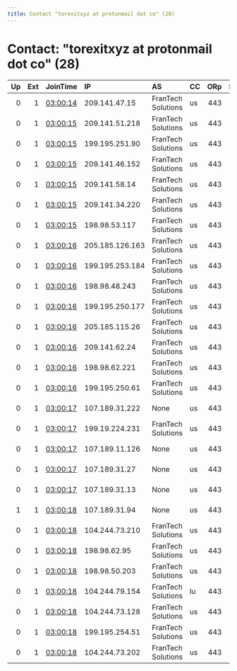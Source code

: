 ```yaml
---
title: Contact "torexitxyz at protonmail dot co" (28)
---
```


# Contact: "torexitxyz at protonmail dot co" (28)

|   Up |   Ext | JoinTime                                                                                            | IP              | AS                 | CC   |   ORp |   Dirp | OS    | Version    | Nickname   |   eFamMembers |
|-----:|------:|:----------------------------------------------------------------------------------------------------|:----------------|:-------------------|:-----|------:|-------:|:------|:-----------|:-----------|--------------:|
|    0 |     1 | [03:00:14](https://metrics.torproject.org/rs.html#details/9CEC53958ED861796CF6E4B2189A763278B98DCA) | 209.141.47.15   | FranTech Solutions | us   |   443 |      0 | Linux | 0.4.5.5-rc | rentme01   |            28 |
|    0 |     1 | [03:00:15](https://metrics.torproject.org/rs.html#details/5A08B7229B6109406AE25AC75C1090481E43E3E0) | 209.141.51.218  | FranTech Solutions | us   |   443 |      0 | Linux | 0.4.5.5-rc | rentme07   |            28 |
|    0 |     1 | [03:00:15](https://metrics.torproject.org/rs.html#details/75F8335369BE5A950BC2568999D6BACE61CBC606) | 199.195.251.90  | FranTech Solutions | us   |   443 |      0 | Linux | 0.4.5.5-rc | rentme21   |            28 |
|    0 |     1 | [03:00:15](https://metrics.torproject.org/rs.html#details/782BAD65B757F2E9B85AC9F6E6AEC09DD93E701C) | 209.141.46.152  | FranTech Solutions | us   |   443 |      0 | Linux | 0.4.5.5-rc | rentme08   |            28 |
|    0 |     1 | [03:00:15](https://metrics.torproject.org/rs.html#details/81897AB508270DB86D477451C4052DDC70079388) | 209.141.58.14   | FranTech Solutions | us   |   443 |      0 | Linux | 0.4.5.5-rc | rentme04   |            28 |
|    0 |     1 | [03:00:15](https://metrics.torproject.org/rs.html#details/A355699F7809654F6634E57EF69FC2A4F90981CA) | 209.141.34.220  | FranTech Solutions | us   |   443 |      0 | Linux | 0.4.5.5-rc | rentme03   |            28 |
|    0 |     1 | [03:00:15](https://metrics.torproject.org/rs.html#details/DB2EF9505A38035D30FD836D9E198818FEAC506A) | 198.98.53.117   | FranTech Solutions | us   |   443 |      0 | Linux | 0.4.5.5-rc | rentme24   |            28 |
|    0 |     1 | [03:00:16](https://metrics.torproject.org/rs.html#details/2A5354D8AF2039BFC9B905EF9A513611641F89C1) | 205.185.126.163 | FranTech Solutions | us   |   443 |      0 | Linux | 0.4.5.5-rc | rentme06   |            28 |
|    0 |     1 | [03:00:16](https://metrics.torproject.org/rs.html#details/468FF5E2F4E9E544BD557BEB206E442D27E52D41) | 199.195.253.184 | FranTech Solutions | us   |   443 |      0 | Linux | 0.4.5.5-rc | rentme23   |            28 |
|    0 |     1 | [03:00:16](https://metrics.torproject.org/rs.html#details/477106422164626AD57261E9CC40748A1FAEB171) | 198.98.48.243   | FranTech Solutions | us   |   443 |      0 | Linux | 0.4.5.5-rc | rentme25   |            28 |
|    0 |     1 | [03:00:16](https://metrics.torproject.org/rs.html#details/6DAB72311D248B1EF2164882F7C26724A7F196C5) | 199.195.250.177 | FranTech Solutions | us   |   443 |      0 | Linux | 0.4.5.5-rc | rentme26   |            28 |
|    0 |     1 | [03:00:16](https://metrics.torproject.org/rs.html#details/CDBACD706B7862E85102BD003A02F6CE7270B6E0) | 205.185.115.26  | FranTech Solutions | us   |   443 |      0 | Linux | 0.4.5.5-rc | rentme10   |            28 |
|    0 |     1 | [03:00:16](https://metrics.torproject.org/rs.html#details/CF4BD585AC038F187FC83F6B07B234093B1D96BC) | 209.141.62.24   | FranTech Solutions | us   |   443 |      0 | Linux | 0.4.5.5-rc | rentme05   |            28 |
|    0 |     1 | [03:00:16](https://metrics.torproject.org/rs.html#details/E9F506088423373D3483C8FE1AC6EDA53C19C325) | 198.98.62.221   | FranTech Solutions | us   |   443 |      0 | Linux | 0.4.5.5-rc | rentme27   |            28 |
|    0 |     1 | [03:00:16](https://metrics.torproject.org/rs.html#details/F7FBF75A1957DA487CF39A1B22FDA34F4411A3E6) | 199.195.250.61  | FranTech Solutions | us   |   443 |      0 | Linux | 0.4.5.5-rc | rentme22   |            28 |
|    0 |     1 | [03:00:17](https://metrics.torproject.org/rs.html#details/507A95618F2800CB8CA0EFB21A9531345149F2EE) | 107.189.31.222  | None               | us   |   443 |      0 | Linux | 0.4.5.5-rc | rentme18   |            28 |
|    0 |     1 | [03:00:17](https://metrics.torproject.org/rs.html#details/70E4CB121EED9227F80C558EC10E3F821B783405) | 199.19.224.231  | FranTech Solutions | us   |   443 |      0 | Linux | 0.4.5.5-rc | rentme02   |            28 |
|    0 |     1 | [03:00:17](https://metrics.torproject.org/rs.html#details/7583AF0094B01763D3E2FE34A4615F3D5267E704) | 107.189.11.126  | None               | us   |   443 |      0 | Linux | 0.4.5.5-rc | rentme15   |            28 |
|    0 |     1 | [03:00:17](https://metrics.torproject.org/rs.html#details/C4A5A1F845F3FD09C973984B379EDD3EC08D498E) | 107.189.31.27   | None               | us   |   443 |      0 | Linux | 0.4.5.5-rc | rentme11   |            28 |
|    0 |     1 | [03:00:17](https://metrics.torproject.org/rs.html#details/D0E7A906396C93AB246E5EBB49229CA882FDB25D) | 107.189.31.13   | None               | us   |   443 |      0 | Linux | 0.4.5.5-rc | rentme20   |            28 |
|    1 |     1 | [03:00:18](https://metrics.torproject.org/rs.html#details/17B001BFBE7AA506E6C5C3EC574EBF4E981EEAF0) | 107.189.31.94   | None               | us   |   443 |      0 | Linux | 0.4.5.5-rc | rentme12   |            28 |
|    0 |     1 | [03:00:18](https://metrics.torproject.org/rs.html#details/44B899A2873810BACC93D2A58929B290D92D8B09) | 104.244.73.210  | FranTech Solutions | us   |   443 |      0 | Linux | 0.4.5.5-rc | rentme17   |            28 |
|    0 |     1 | [03:00:18](https://metrics.torproject.org/rs.html#details/614A7C0F82F8E6630774D206241F1F32C0DBD402) | 198.98.62.95    | FranTech Solutions | us   |   443 |      0 | Linux | 0.4.5.5-rc | rentme30   |            28 |
|    0 |     1 | [03:00:18](https://metrics.torproject.org/rs.html#details/88BB0BEDC45785D17612B7F5525C5A17F102236F) | 198.98.50.203   | FranTech Solutions | us   |   443 |      0 | Linux | 0.4.5.5-rc | rentme29   |            28 |
|    0 |     1 | [03:00:18](https://metrics.torproject.org/rs.html#details/A4275DB964A3985F9061D58A8EB0F5054506C7AB) | 104.244.79.154  | FranTech Solutions | lu   |   443 |      0 | Linux | 0.4.5.5-rc | rentme19   |            28 |
|    0 |     1 | [03:00:18](https://metrics.torproject.org/rs.html#details/B32D363ED6108597ACA64F7112AEDFEAEEC9B88D) | 104.244.73.128  | FranTech Solutions | us   |   443 |      0 | Linux | 0.4.5.5-rc | rentme13   |            28 |
|    0 |     1 | [03:00:18](https://metrics.torproject.org/rs.html#details/C3BE4F88DBE2A7200E59B148912FC3DA6BFFAAF2) | 199.195.254.51  | FranTech Solutions | us   |   443 |      0 | Linux | 0.4.5.5-rc | rentme28   |            28 |
|    0 |     1 | [03:00:18](https://metrics.torproject.org/rs.html#details/E97328BC9394DC75FD5658AFEA624CD0E1C9C42F) | 104.244.73.202  | FranTech Solutions | us   |   443 |      0 | Linux | 0.4.5.5-rc | rentme14   |            28 |
